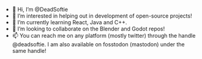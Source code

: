 - 👋 Hi, I’m @DeadSoftie
- 👀 I’m interested in helping out in development of open-source projects!
- 🌱 I’m currently learning React, Java and C++.
- 💞️ I’m looking to collaborate on the Blender and Godot repos!
- 📫 You can reach me on any platform (mostly twitter) through the handle @deadsoftie. I am also available on fosstodon (mastodon) under the same handle!

<!---
DeadSoftie/DeadSoftie is a ✨ special ✨ repository because its `README.md` (this file) appears on your GitHub profile.
You can click the Preview link to take a look at your changes.
--->
